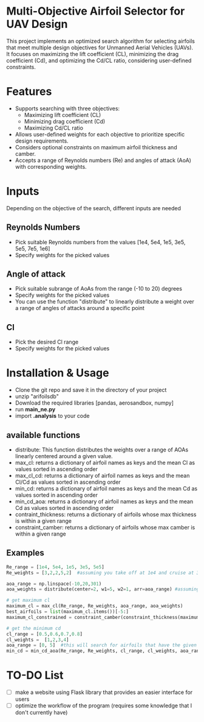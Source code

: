 # Multi-Objective Airfoil Selector for UAV Design
This project implements an optimized search algorithm for selecting airfoils that meet multiple design objectives for Unmanned Aerial Vehicles (UAVs). It focuses on maximizing the lift coefficient (CL), minimizing the drag coefficient (Cd), and optimizing the Cd/CL ratio, considering user-defined constraints.

# Features
- Supports searching with three objectives:
    - Maximizing lift coefficient (CL)
    - Minimizing drag coefficient (Cd)
    - Maximizing Cd/CL ratio
- Allows user-defined weights for each objective to prioritize specific design requirements.
- Considers optional constraints on maximum airfoil thickness and camber.
- Accepts a range of Reynolds numbers (Re) and angles of attack (AoA) with corresponding weights.

# Inputs
Depending on the objective of the search, different inputs are needed 
## Reynolds Numbers
- Pick suitable Reynolds numbers from the values [1e4, 5e4, 1e5, 3e5, 5e5, 7e5, 1e6]
- Specify weights for the picked values
## Angle of attack
- Pick suitable subrange of AoAs from the range (-10 to 20) degrees
- Specify weights for the picked values
- You can use the function "distribute" to linearly distribute a weight over a range of angles of attacks around a specific point
## Cl
- Pick the desired Cl range
- Specify weights for the picked values

# Installation & Usage
- Clone the git repo and save it in the directory of your project
- unzip "arifoilsdb"
- Download the required libraries [pandas, aerosandbox, numpy]
- run **main_ne.py**
- import **.analysis** to your code

## available functions
- distribute: This function distributes the weights over a range of AOAs linearly centered around a given value.
- max_cl: returns a dictionary of airfoil names as keys and the mean Cl as values sorted in ascending order
- max_cl_cd: returns a dictionary of airfoil names as keys and the mean Cl/Cd as values sorted in ascending order
- min_cd: returns a dictionary of airfoil names as keys and the mean Cd as values sorted in ascending order
- min_cd_aoa: returns a dictionary of airfoil names as keys and the mean Cd as values sorted in ascending order
- contraint_thickness: returns a dictionary of airfoils whose max thickness is within a given range
- constraint_camber: returns a dictionary of airfoils whose max camber is within a given range
## Examples
```python
Re_range = [1e4, 5e4, 1e5, 3e5, 5e5]
Re_weights = [3,2,2,5,2]  #assuming you take off at 1e4 and cruise at 3e5

aoa_range = np.linspace(-10,20,301)
aoa_weights = distribute(center=2, w1=5, w2=1, arr=aoa_range) #assuming you cruise at aoa = 2 degrees

# get maximum cl
maximum_cl = max_cl(Re_range, Re_weights, aoa_range, aoa_weights)
best_airfoils = list(maximum_cl.items())[-5:]
maximum_cl_constrained = constraint_camber(constraint_thickness(maximum_cl, thick_min=0.1, thick_max=0.25),camb_min=0, camb_max=0.02)  #0 <= camber < 2% of the chord, 10% <= thickness<=25% of the chord

# get the minimum cd
cl_range = [0.5,0.6,0.7,0.8]
cl_weights =  [1,2,3,4]
aoa_range = [0, 5]  #this will search for airfoils that have the given cl values only at the given aoa_range
min_cd = min_cd_aoa(Re_range, Re_weights, cl_range, cl_weights, aoa_range)
```

# TO-DO List
- [ ] make a website using Flask library that provides an easier interface for users
- [ ] optimize the workflow of the program (requires some knowledge that I don't currently have)
